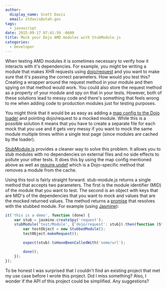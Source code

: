 ```yaml
---
author:
  display_name: Scott Davis
  email: stdavis@utah.gov
tags:
  - javascript
date: 2015-09-17 07:41:59 -0600
title: Mock your Dojo AMD modules with StubModule.js
categories:
  - Developer
---
```


When testing AMD modules it is sometimes necessary to verify how it interacts with it&#39;s dependencies. For example, you might be writing a module that makes XHR requests using [dojo/request](http://dojotoolkit.org/reference-guide/dojo/request.html#dojo-request) and you want to make sure that it&#39;s passing the correct parameters. How would you test this? Creating a wrapper around the request method in your module and then spying on that method would work. You could also store the request method as a property of your module and spy on that in your tests. However, both of these solutions lead to messy code and there&#39;s something that feels wrong to me when adding code to production modules just for testing purposes.

You might think that it would be as easy as adding a [map config to the Dojo loader](http://dojotoolkit.org/reference-guide/loader/amd.html#id9) and pointing dojo/request to a mocked module. While this is a possible solution it means that you have to create a separate file for each mock that you use and it gets very messy if you want to mock the same module multiple times within a single test page (since modules are cached by the loader).

[StubModule.js](https://github.com/agrc/StubModule) provides a cleaner way to solve this problem. It allows you to stub modules with no dependencies on external files and no side effects to pollute your other tests. It does this by using the map config mentioned above as well as [require.undef](http://dojotoolkit.org/reference-guide/loader/amd.html#id12) which is a Dojo-specific method that removes a module from the cache.

Using this tool is fairly straight forward. stub-module.js returns a single method that accepts two parameters. The first is the module identifier (MID) of the module that you want to test. The second is an object with keys that are MID&#39;s of the dependencies that you want to mock and values that are the mocked returned values. The method returns a [promise](http://dojotoolkit.org/reference-guide/dojo/promise.html) that resolves with the stubbed module. For example (using [Jasmine](http://jasmine.github.io/)):

``` js
it('this is a demo', function (done) {
    var stub = jasmine.createSpy('request');
    stubModule('test/Module', {'dojo/request': stub}).then(function (StubbedModule) {
        var testObject = new StubbedModule();
        testObject.makeRequest();

        expect(stub).toHaveBeenCalledWith('some/url');

        done();
    });
});
```

To be honest I was surprised that I couldn&#39;t find an existing project that met my use case before I wrote this project. Did I miss something? Also, I wonder if the API of this project could be simplified. Any suggestions?
